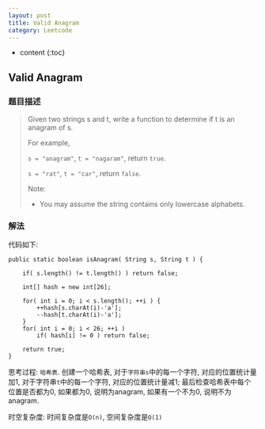 ```yaml
---
layout: post
title: Valid Anagram
category: Leetcode
---
```


* content
{:toc}

## Valid Anagram

### 题目描述

> Given two strings s and t, write a function to determine if t is an anagram of s.
>
> For example,
> 
> `s = "anagram"`, `t = "nagaram"`, return `true`.
> 
> `s = "rat"`, `t = "car"`, return `false`.
>
> Note:
> 
> * You may assume the string contains only lowercase alphabets.

### 解法

代码如下:

    public static boolean isAnagram( String s, String t ) {

        if( s.length() != t.length() ) return false;

        int[] hash = new int[26];

        for( int i = 0; i < s.length(); ++i ) {
            ++hash[s.charAt(i)-'a'];
            --hash[t.charAt(i)-'a'];
        }
        for( int i = 0; i < 26; ++i )
            if( hash[i] != 0 ) return false;

        return true;
    }

思考过程: `哈希表`. 创建一个哈希表, 对于`字符串s`中的每一个字符, 对应的位置统计量加1, 对于字符串`t`中的每一个字符, 对应的位置统计量减1; 最后检查哈希表中每个位置是否都为0, 如果都为0, 说明为anagram, 如果有一个不为0, 说明不为anagram.

时空复杂度: 时间复杂度是`O(n)`, 空间复杂度是`O(1)`
